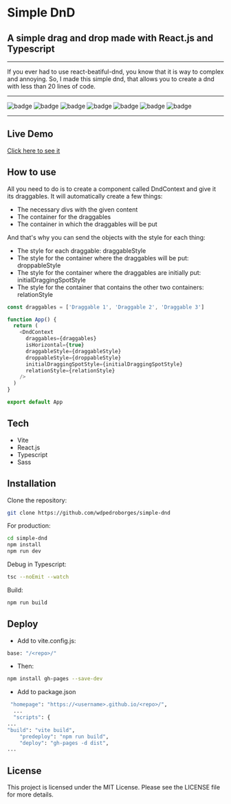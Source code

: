 # Simple DnD
## A simple drag and drop made with React.js and Typescript

---

If you ever had to use react-beatiful-dnd, you know that it is way to complex and annoying. So, I made this simple dnd, that allows you to create a dnd with less than 20 lines of code.

---

![badge](https://img.shields.io/github/watchers/wdpedroborges/simple-dnd?style=social)
![badge](https://img.shields.io/github/stars/wdpedroborges/simple-dnd?style=social)
![badge](https://img.shields.io/github/license/wdpedroborges/simple-dnd)
![badge](https://img.shields.io/badge/powered%20by-vite-blue)
![badge](https://img.shields.io/badge/powered%20by-react.js-blue)
![badge](https://img.shields.io/badge/powered%20by-typescript-blue)
![badge](https://img.shields.io/badge/powered%20by-sass.js-blue)

---

## Live Demo

[Click here to see it]((wdpedroborges.github.io/simple-dnd))

## How to use

All you need to do is to create a component called DndContext and give it its draggables. It will automatically create a few things:

- The necessary divs with the given content
- The container for the draggables
- The container in which the draggables will be put

And that's why you can send the objects with the style for each thing:

- The style for each draggable: draggableStyle
- The style for the container where the draggables will be put: droppableStyle
- The style for the container where the draggables are initially put: initialDraggingSpotStyle
- The style for the container that contains the other two containers: relationStyle

```javascript
const draggables = ['Draggable 1', 'Draggable 2', 'Draggable 3']

function App() {
  return (
    <DndContext 
      draggables={draggables}
      isHorizontal={true}
      draggableStyle={draggableStyle}
      droppableStyle={droppableStyle}
      initialDraggingSpotStyle={initialDraggingSpotStyle}
      relationStyle={relationStyle}
    />
  )
}

export default App
```

## Tech

- Vite
- React.js
- Typescript
- Sass

## Installation

Clone the repository:

```bash
git clone https://github.com/wdpedroborges/simple-dnd
```

For production:

```sh
cd simple-dnd
npm install
npm run dev
```

Debug in Typescript:

```bash
tsc --noEmit --watch
```

Build:

```bash
npm run build
```

## Deploy

- Add to vite.config.js:

```bash
base: "/<repo>/"
```

- Then:

```bash
npm install gh-pages --save-dev
```

- Add to package.json

```bash
 "homepage": "https://<username>.github.io/<repo>/",
  ...
  "scripts": {
...
"build": "vite build",
    "predeploy": "npm run build",
    "deploy": "gh-pages -d dist",
...
```

## License

This project is licensed under the MIT License. Please see the LICENSE file for more details.